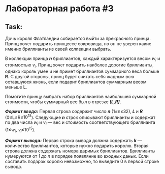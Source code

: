 # Лабораторная работа #3

## Task:
Дочь короля Флатландии собирается выйти за прекрасного принца. Принц хочет подарить принцессе сокровища, но он не уверен какие именно бриллианты из своей коллекции выбрать.

В коллекции принца ***n*** бриллиантов, каждый характеризуется весом $w_i$ и стоимостью $v_i$. Принц хочет подарить наиболее дорогие бриллианты, однако король умен и не примет бриллиантов суммарного веса больше **R**. С другой стороны, принц будет считать себя жадным всю оставшуюся жизнь, если подарит бриллиантов суммарным весом меньше **L**.

Помогите принцу выбрать набор бриллиантов наибольшей суммарной стоимости, чтобы суммарный вес был в отрезке ***[L,R]***.

***Формат ввода:***
Первая строка содержит число ***n*** (1≤n≤32), ***L*** и ***R*** (0≤L≤R≤$10^{18}$).
Следующие ***n*** строк описывают бриллианты и содержат по два числа $w_i$ и $v_i$ — вес и стоимость соответствующего бриллианта (1≤$w_i$, $v_i$≤$10^{15}$).

***Формат вывода:***
Первая строка вывода должна содержать ***k*** — количество бриллиантов, которые нужно подарить королю. Вторая строка должна содержать номера даримых бриллиантов.
Бриллианты нумеруются от *1 до n* в порядке появляние во входных даных. Если составить подарок королю невозможно, то выведите 0 в первой строке вывода.